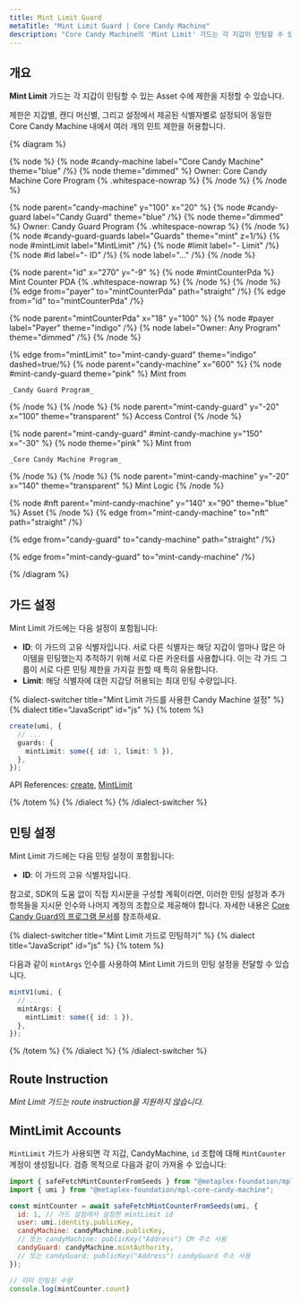 ```yaml
---
title: Mint Limit Guard
metaTitle: "Mint Limit Guard | Core Candy Machine"
description: "Core Candy Machine의 'Mint Limit' 가드는 각 지갑이 민팅할 수 있는 Asset 수에 제한을 지정할 수 있습니다."
---
```


## 개요

**Mint Limit** 가드는 각 지갑이 민팅할 수 있는 Asset 수에 제한을 지정할 수 있습니다.

제한은 지갑별, 캔디 머신별, 그리고 설정에서 제공된 식별자별로 설정되어 동일한 Core Candy Machine 내에서 여러 개의 민트 제한을 허용합니다.

{% diagram  %}

{% node %}
{% node #candy-machine label="Core Candy Machine" theme="blue" /%}
{% node theme="dimmed" %}
Owner: Core Candy Machine Core Program {% .whitespace-nowrap %}
{% /node %}
{% /node %}

{% node parent="candy-machine" y="100" x="20" %}
{% node #candy-guard label="Candy Guard" theme="blue" /%}
{% node theme="dimmed" %}
Owner: Candy Guard Program {% .whitespace-nowrap %}
{% /node %}
{% node #candy-guard-guards label="Guards" theme="mint" z=1/%}
{% node #mintLimit label="MintLimit" /%}
{% node #limit label="- Limit" /%}
{% node #id label="- ID" /%}
{% node label="..." /%}
{% /node %}

{% node parent="id" x="270" y="-9"  %}
{% node #mintCounterPda %}
Mint Counter PDA {% .whitespace-nowrap %}
{% /node %}
{% /node %}
{% edge from="payer" to="mintCounterPda" path="straight" /%}
{% edge from="id" to="mintCounterPda" /%}

{% node parent="mintCounterPda" x="18" y="100" %}
{% node #payer label="Payer" theme="indigo" /%}
{% node label="Owner: Any Program" theme="dimmed" /%}
{% /node %}

{% edge from="mintLimit" to="mint-candy-guard" theme="indigo" dashed=true/%}
{% node parent="candy-machine" x="600" %}
  {% node #mint-candy-guard theme="pink" %}
    Mint from

    _Candy Guard Program_
  {% /node %}
{% /node %}
{% node parent="mint-candy-guard" y="-20" x="100" theme="transparent" %}
  Access Control
{% /node %}

{% node parent="mint-candy-guard" #mint-candy-machine y="150" x="-30" %}
  {% node  theme="pink" %}
    Mint from

    _Core Candy Machine Program_
  {% /node %}
{% /node %}
{% node parent="mint-candy-machine" y="-20" x="140" theme="transparent" %}
  Mint Logic
{% /node %}

{% node #nft parent="mint-candy-machine" y="140" x="90" theme="blue" %}
  Asset
{% /node %}
{% edge from="mint-candy-machine" to="nft" path="straight" /%}

{% edge from="candy-guard" to="candy-machine" path="straight" /%}

{% edge from="mint-candy-guard" to="mint-candy-machine" /%}

{% /diagram %}

## 가드 설정

Mint Limit 가드에는 다음 설정이 포함됩니다:

- **ID**: 이 가드의 고유 식별자입니다. 서로 다른 식별자는 해당 지갑이 얼마나 많은 아이템을 민팅했는지 추적하기 위해 서로 다른 카운터를 사용합니다. 이는 각 가드 그룹이 서로 다른 민팅 제한을 가지길 원할 때 특히 유용합니다.
- **Limit**: 해당 식별자에 대한 지갑당 허용되는 최대 민팅 수량입니다.

{% dialect-switcher title="Mint Limit 가드를 사용한 Candy Machine 설정" %}
{% dialect title="JavaScript" id="js" %}
{% totem %}

```ts
create(umi, {
  // ...
  guards: {
    mintLimit: some({ id: 1, limit: 5 }),
  },
});
```

API References: [create](https://mpl-core-candy-machine.typedoc.metaplex.com/functions/create.html), [MintLimit](https://mpl-core-candy-machine.typedoc.metaplex.com/types/MintLimit.html)

{% /totem %}
{% /dialect %}
{% /dialect-switcher %}

## 민팅 설정

Mint Limit 가드에는 다음 민팅 설정이 포함됩니다:

- **ID**: 이 가드의 고유 식별자입니다.

참고로, SDK의 도움 없이 직접 지시문을 구성할 계획이라면, 이러한 민팅 설정과 추가 항목들을 지시문 인수와 나머지 계정의 조합으로 제공해야 합니다. 자세한 내용은 [Core Candy Guard의 프로그램 문서](https://github.com/metaplex-foundation/mpl-core-candy-machine/tree/main/programs/candy-guard#mintlimit)를 참조하세요.

{% dialect-switcher title="Mint Limit 가드로 민팅하기" %}
{% dialect title="JavaScript" id="js" %}
{% totem %}

다음과 같이 `mintArgs` 인수를 사용하여 Mint Limit 가드의 민팅 설정을 전달할 수 있습니다.

```ts
mintV1(umi, {
  // ...
  mintArgs: {
    mintLimit: some({ id: 1 }),
  },
});
```

{% /totem %}
{% /dialect %}
{% /dialect-switcher %}

## Route Instruction

_Mint Limit 가드는 route instruction을 지원하지 않습니다._

## MintLimit Accounts
`MintLimit` 가드가 사용되면 각 지갑, CandyMachine, `id` 조합에 대해 `MintCounter` 계정이 생성됩니다. 검증 목적으로 다음과 같이 가져올 수 있습니다:

```js
import { safeFetchMintCounterFromSeeds } from "@metaplex-foundation/mpl-core-candy-machine";
import { umi } from "@metaplex-foundation/mpl-core-candy-machine";

const mintCounter = await safeFetchMintCounterFromSeeds(umi, {
  id: 1, // 가드 설정에서 설정한 mintLimit id
  user: umi.identity.publicKey,
  candyMachine: candyMachine.publicKey,
  // 또는 candyMachine: publicKey("Address") CM 주소 사용
  candyGuard: candyMachine.mintAuthority,
  // 또는 candyGuard: publicKey("Address") candyGuard 주소 사용
});

// 이미 민팅된 수량
console.log(mintCounter.count)
```